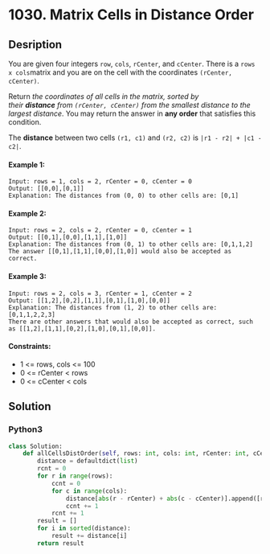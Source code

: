 # 1030. Matrix Cells in Distance Order


## Desription
You are given four integers `row`, `cols`, `rCenter`, and `cCenter`. There is a `rows x cols`matrix and you are on the cell with the coordinates `(rCenter, cCenter)`.

Return *the coordinates of all cells in the matrix, sorted by their **distance** from *`(rCenter, cCenter)`* from the smallest distance to the largest distance*. You may return the answer in **any order** that satisfies this condition.

The **distance** between two cells `(r1, c1)` and `(r2, c2)` is `|r1 - r2| + |c1 - c2|`.

#### Example 1:
```
Input: rows = 1, cols = 2, rCenter = 0, cCenter = 0
Output: [[0,0],[0,1]]
Explanation: The distances from (0, 0) to other cells are: [0,1]
```

#### Example 2:
```
Input: rows = 2, cols = 2, rCenter = 0, cCenter = 1
Output: [[0,1],[0,0],[1,1],[1,0]]
Explanation: The distances from (0, 1) to other cells are: [0,1,1,2]
The answer [[0,1],[1,1],[0,0],[1,0]] would also be accepted as correct.
```

#### Example 3:
```
Input: rows = 2, cols = 3, rCenter = 1, cCenter = 2
Output: [[1,2],[0,2],[1,1],[0,1],[1,0],[0,0]]
Explanation: The distances from (1, 2) to other cells are: [0,1,1,2,2,3]
There are other answers that would also be accepted as correct, such as [[1,2],[1,1],[0,2],[1,0],[0,1],[0,0]].
```

#### Constraints:
- 1 <= rows, cols <= 100
- 0 <= rCenter < rows
- 0 <= cCenter < cols


## Solution

### Python3
```python
class Solution:
    def allCellsDistOrder(self, rows: int, cols: int, rCenter: int, cCenter: int) -> List[List[int]]:
        distance = defaultdict(list)
        rcnt = 0
        for r in range(rows):
            ccnt = 0
            for c in range(cols):
                distance[abs(r - rCenter) + abs(c - cCenter)].append([rcnt, ccnt])
                ccnt += 1
            rcnt += 1
        result = []
        for i in sorted(distance):
            result += distance[i]
        return result
```
